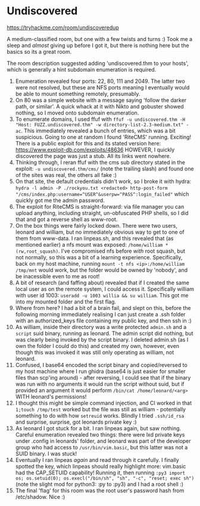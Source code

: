 # Undiscovered

https://tryhackme.com/room/undiscoveredup

A medium-classified room, but one with a few twists and turns :) Took me a sleep and *almost* giving up before I got it, but there is nothing here but the basics so its a great room.

The room description suggested adding 'undiscovered.thm to your hosts', which is generally a hint subdomain enumeration is required.

1. Enumeration revealed four ports: 22, 80, 111 and 2049. The latter two were not resolved, but these are NFS ports meaning I eventually would be able to mount something remotely, presumably.
2. On 80 was a simple website with a message saying 'follow the darker path, or similar'. A quick whack at it with Nikto and gobuster showed nothing, so I moved onto subdomain enumeration.
3. To enumerate domains, I used ffuf with `ffuf -u undiscovered.thm -H "Host: FUZZ.undiscovered.thm" -w directory-list-2.3-medium.txt" -ac`. This immediately revealed a bunch of entries, which was a bit suspicious. Going to one at random I found 'RiteCMS' running. Exciting! There is a public exploit for this and its stated version here: https://www.exploit-db.com/exploits/48636 HOWEVER, I quickly discovered the page was just a stub. All its links went nowhere.
4. Thinking through, I reran ffuf with the cms sub directory stated in the exploit: `-u undiscovered.thm/cms/` (note the trailing slash) and found one of the sites was real, the others all fake :)
5. On that site, the default credentials didn't work, so I broke it with hydra: `hydra -l admin -P ./rockyou.txt <redacted> http-post-form "/cms/index.php:username=^USER^&userpw=^PASS^:login_failed"` which quickly got me the admin password.
6. The exploit for RiteCMS is straight-forward: via file manager you can upload anything, including straight, un-obfuscated PHP shells, so I did that and got a reverse shell as www-root.
7. On the box things were fairly locked down. There were two users, leonard and william, but no immediately obvious way to get to one of them from www-data. I ran linpeas.sh, and this revealed that (as mentioned earlier) a nfs mount was exposed: `/home/william *(rw,root_squash)`. I've compromised nfs before *with* root squash, but not normally, so this was a bit of a learning experience. Specifically, back on my host machine, running `mount -t nfs <ip>:/home/william /tmp/mnt` would work, but the folder would be owned by 'nobody', and be inacessible even to me as root!
8. A bit of research (and faffing about) revealed that if I created the same local user as on the remote system, I could access it. Specifically william with user id 1003: `useradd -u 1003 willia && su william`. This got me into my mounted folder and the first flag.
9. Where from here? I had a bit of a brain fail, and slept on this, before the following morning immediately realising I can just create a .ssh folder with an authorized_keys file containing my public key, and then ssh in :)
10. As william, inside their directory was a write protected `admin.sh` and a `script` suid binary, running as leonard. The admin script did nothing, but was clearly being invoked by the script binary. I deleted admin.sh (as I own the folder I could do this) and created my own, however, even though this was invoked it was still only operating as william, not leonard.
11. Confused, I base64 encoded the script binary and copied/reversed to my host machine where I run ghidra (base64 is just easier for smaller files than scp'ing around) - after reversing, I could see that if the binary was run with no arguments it would run the script without suid, but if provided an argument it would perform `/bin/cat /home/leonard/<arg>` WITH leonard's permissions!
12. I thought this might be simple command injection, and CI worked in that `1;touch /tmp/test` worked but the file was still as william - potentially something to do with how `setreuid` works. Blindly I tried `.ssh/id_rsa` and surprise, surprise, got leonards private key :)
13. As leonard I got stuck for a bit. I ran linpeas again, but saw nothing. Careful enumeration revealed two things: there were lxd private keys under .config in leonards' folder, and leonard was part of the developer group who had access to `/usr/bin/vim.basic`, but this latter was not a SUID binary. I was stuck!
14. Eventually I ran linpeas *again* and read through it carefully. I finally spotted the key, which linpeas should really highlight more: vim.basic had the CAP_SETUID capability! Running it, then running `:py3 import os; os.setuid(0); os.execl("/bin/sh", "sh", "-c", "reset; exec sh")` (note the slight mod for python3: :py to :py3) and I had a root shell :)
15. The final 'flag' for this room was the root user's password hash from /etc/shadow. Nice :)
